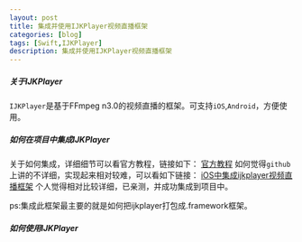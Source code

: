 ```yaml
---
layout: post
title: 集成并使用IJKPlayer视频直播框架
categories: [blog]
tags: [Swift,IJKPlayer]
description: 集成并使用IJKPlayer视频直播框架
---
```


##### 关于IJKPlayer
`IJKPlayer`是基于FFmpeg n3.0的视频直播的框架。可支持`iOS`,`Android`，方便使用。

##### 如何在项目中集成IJKPlayer

关于如何集成，详细细节可以看官方教程，链接如下：
[官方教程](https://github.com/Bilibili/ijkplayer)
如何觉得`github`上讲的不详细，实现起来相对较难，可以看如下链接：
[iOS中集成ijkplayer视频直播框架](http://www.jianshu.com/p/1f06b27b3ac0) 个人觉得相对比较详细，已亲测，并成功集成到项目中。

ps:集成此框架最主要的就是如何把ijkplayer打包成.framework框架。

##### 如何使用IJKPlayer

